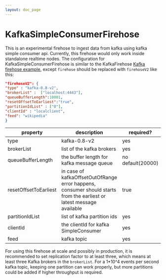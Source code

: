 ```yaml
---
layout: doc_page
---
```

# KafkaSimpleConsumerFirehose
This is an experimental firehose to ingest data from kafka using kafka simple consumer api. Currently, this firehose would only work inside standalone realtime nodes.
The configuration for KafkaSimpleConsumerFirehose is similar to the KafkaFirehose [Kafka firehose example](realtime-ingestion.html#realtime-specfile), except `firehose` should be replaced with `firehoseV2` like this:

```json
"firehoseV2": {
"type" : "kafka-0.8-v2",
"brokerList" :  ["localhost:4443"],
"queueBufferLength":10001,
"resetOffsetToEarliest":"true",
"partitionIdList" : ["0"],
"clientId" : "localclient",
"feed": "wikipedia"
}
```

|property|description|required?|
|--------|-----------|---------|
|type|kafka-0.8-v2|yes|
|brokerList|list of the kafka brokers|yes|
|queueBufferLength|the buffer length for kafka message queue|no default(20000)|
|resetOffsetToEarliest|in case of kafkaOffsetOutOfRange error happens, consumer should starts from the earliest or latest message available|true|
|partitionIdList|list of kafka partition ids|yes|
|clientId|the clientId for kafka SimpleConsumer|yes|
|feed|kafka topic|yes|

For using this firehose at scale and possibly in production, it is recommended to set replication factor to at least three, which means at least three Kafka brokers in the `brokerList`. For a 1*10^4 events per second kafka topic, keeping one partition can work properly, but more partitions could be added if higher throughput is required.

